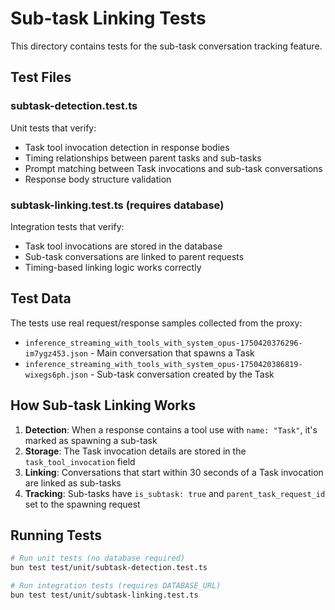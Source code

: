 # Sub-task Linking Tests

This directory contains tests for the sub-task conversation tracking feature.

## Test Files

### subtask-detection.test.ts

Unit tests that verify:

- Task tool invocation detection in response bodies
- Timing relationships between parent tasks and sub-tasks
- Prompt matching between Task invocations and sub-task conversations
- Response body structure validation

### subtask-linking.test.ts (requires database)

Integration tests that verify:

- Task tool invocations are stored in the database
- Sub-task conversations are linked to parent requests
- Timing-based linking logic works correctly

## Test Data

The tests use real request/response samples collected from the proxy:

- `inference_streaming_with_tools_with_system_opus-1750420376296-im7ygz453.json` - Main conversation that spawns a Task
- `inference_streaming_with_tools_with_system_opus-1750420386819-wixegs6ph.json` - Sub-task conversation created by the Task

## How Sub-task Linking Works

1. **Detection**: When a response contains a tool use with `name: "Task"`, it's marked as spawning a sub-task
2. **Storage**: The Task invocation details are stored in the `task_tool_invocation` field
3. **Linking**: Conversations that start within 30 seconds of a Task invocation are linked as sub-tasks
4. **Tracking**: Sub-tasks have `is_subtask: true` and `parent_task_request_id` set to the spawning request

## Running Tests

```bash
# Run unit tests (no database required)
bun test test/unit/subtask-detection.test.ts

# Run integration tests (requires DATABASE_URL)
bun test test/unit/subtask-linking.test.ts
```
